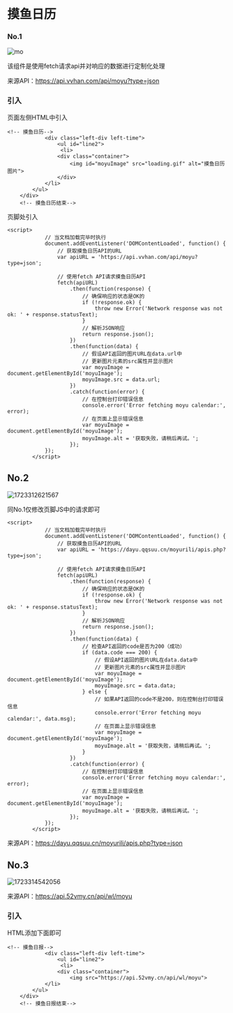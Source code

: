 # 摸鱼日历

### No.1

![mo](https://jsd.cdn.noisework.cn/gh/rcy1314/tuchuang@main/uPic/mo.png)

该组件是使用fetch请求api并对响应的数据进行定制化处理

来源API：https://api.vvhan.com/api/moyu?type=json

### 引入

页面左侧HTML中引入

```
<!-- 摸鱼日历-->
			<div class="left-div left-time">
				<ul id="line2">
				 <li>
				<div class="container">
					<img id="moyuImage" src="loading.gif" alt="摸鱼日历图片">
				</div>
			</li>
		</ul>
	</div>
	<!-- 摸鱼日历结束-->
```

页脚处引入

```
<script>
			// 当文档加载完毕时执行
			document.addEventListener('DOMContentLoaded', function() {
				// 获取摸鱼日历API的URL
				var apiURL = 'https://api.vvhan.com/api/moyu?type=json';
		
				// 使用fetch API请求摸鱼日历API
				fetch(apiURL)
					.then(function(response) {
						// 确保响应的状态是OK的
						if (!response.ok) {
							throw new Error('Network response was not ok: ' + response.statusText);
						}
						// 解析JSON响应
						return response.json();
					})
					.then(function(data) {
						// 假设API返回的图片URL在data.url中
						// 更新图片元素的src属性并显示图片
						var moyuImage = document.getElementById('moyuImage');
						moyuImage.src = data.url;
					})
					.catch(function(error) {
						// 在控制台打印错误信息
						console.error('Error fetching moyu calendar:', error);
						// 在页面上显示错误信息
						var moyuImage = document.getElementById('moyuImage');
						moyuImage.alt = '获取失败，请稍后再试。';
					});
			});
		</script>
```

## No.2

![1723312621567](https://jsd.cdn.noisework.cn/gh/rcy1314/tuchuang@main/uPic/1723312621567.png)

同No.1仅修改页脚JS中的请求即可

```
<script>
			// 当文档加载完毕时执行
			document.addEventListener('DOMContentLoaded', function() {
				// 获取摸鱼日历API的URL
				var apiURL = 'https://dayu.qqsuu.cn/moyurili/apis.php?type=json';
		
				// 使用fetch API请求摸鱼日历API
				fetch(apiURL)
					.then(function(response) {
						// 确保响应的状态是OK的
						if (!response.ok) {
							throw new Error('Network response was not ok: ' + response.statusText);
						}
						// 解析JSON响应
						return response.json();
					})
					.then(function(data) {
						// 检查API返回的code是否为200（成功）
						if (data.code === 200) {
							// 假设API返回的图片URL在data.data中
							// 更新图片元素的src属性并显示图片
							var moyuImage = document.getElementById('moyuImage');
							moyuImage.src = data.data;
						} else {
							// 如果API返回的code不是200，则在控制台打印错误信息
							console.error('Error fetching moyu calendar:', data.msg);
							// 在页面上显示错误信息
							var moyuImage = document.getElementById('moyuImage');
							moyuImage.alt = '获取失败，请稍后再试。';
						}
					})
					.catch(function(error) {
						// 在控制台打印错误信息
						console.error('Error fetching moyu calendar:', error);
						// 在页面上显示错误信息
						var moyuImage = document.getElementById('moyuImage');
						moyuImage.alt = '获取失败，请稍后再试。';
					});
			});
		</script>
```

来源API：https://dayu.qqsuu.cn/moyurili/apis.php?type=json

## No.3

![1723314542056](https://jsd.cdn.noisework.cn/gh/rcy1314/tuchuang@main/uPic/1723314542056.png)

来源API：https://api.52vmy.cn/api/wl/moyu

### 引入

HTML添加下面即可

```
<!-- 摸鱼日报-->
			<div class="left-div left-time">
				<ul id="line2">
				 <li>
				<div class="container">
					<img src="https://api.52vmy.cn/api/wl/moyu">
			</li>
		</ul>
	</div>
	<!-- 摸鱼日报结束-->
```
